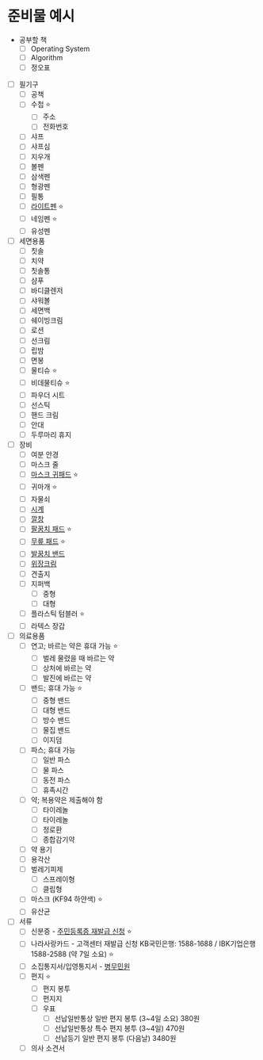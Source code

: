 # 준비물 예시

- 공부할 책
  - [ ] Operating System
  - [ ] Algorithm
  - [ ] 정오표

- [ ] 필기구
  - [ ] 공책
  - [ ] 수첩 :star:
    - [ ] 주소
    - [ ] 전화번호
  - [ ] 샤프
  - [ ] 샤프심
  - [ ] 지우개
  - [ ] 볼펜
  - [ ] 삼색펜
  - [ ] 형광펜
  - [ ] 필통
  - [ ] [라이트펜](https://smartstore.naver.com/early-trend-shop/products/5090123821) :star:
  - [ ] 네임펜 :star:
  - [ ] 유성펜

- [ ] 세면용품
  - [ ] 칫솔
  - [ ] 치약
  - [ ] 칫솔통
  - [ ] 샴푸
  - [ ] 바디클렌저
  - [ ] 샤워볼
  - [ ] 세면백
  - [ ] 쉐이빙크림
  - [ ] 로션
  - [ ] 선크림
  - [ ] 립밤
  - [ ] 면봉
  - [ ] 물티슈 :star:
  - [ ] 비데물티슈 :star:
  - [ ] 파우더 시트
  - [ ] 선스틱
  - [ ] 핸드 크림
  - [ ] 안대
  - [ ] 두루마리 휴지

- [ ] 장비
  - [ ] 여분 안경
  - [ ] 마스크 줄
  - [ ] [마스크 귀패드](https://smartstore.naver.com/early-trend-shop/products/5351685779) :star:
  - [ ] 귀마개 :star:
  - [ ] 자물쇠
  - [ ] [시계](https://smartstore.naver.com/early-trend-shop/products/5221359949)
  - [ ] [깔창](https://smartstore.naver.com/early-trend-shop/products/4755301328)
  - [ ] [팔꿈치 패드](https://smartstore.naver.com/early-trend-shop/products/4911095601) :star:
  - [ ] [무릎 패드](https://smartstore.naver.com/early-trend-shop/products/4928064521) :star:
  - [ ] [발꿈치 밴드](https://smartstore.naver.com/early-trend-shop/products/5406408748)
  - [ ] [위장크림](https://smartstore.naver.com/early-trend-shop/products/4949369609?NaPm=ct%3Dkqf5lsap%7Cci%3Dcheckout%7Ctr%3Dsls_myc%7Ctrx%3D%7Chk%3De765994066b7914fa093bd4384d0c9b834563503)
  - [ ] 견출지
  - [ ] 지퍼백
    - [ ] 중형
    - [ ] 대형
  - [ ] 플라스틱 텀블러 :star:
  - [ ] 라텍스 장갑

- [ ] 의료용품
  - [ ] 연고; 바르는 약은 휴대 가능 :star:
    - [ ] 벌레 물렸을 때 바르는 약
    - [ ] 상처에 바르는 약
    - [ ] 발진에 바르는 약
  - [ ] 밴드; 휴대 가능 :star:
    - [ ] 중형 밴드
    - [ ] 대형 밴드
    - [ ] 방수 밴드
    - [ ] 물집 밴드
    - [ ] 이지덤
  - [ ] 파스; 휴대 가능
    - [ ] 일반 파스
    - [ ] 물 파스
    - [ ] 동전 파스
    - [ ] 휴족시간
  - [ ] 약; 복용약은 제출해야 함
    - [ ] 타이레놀
    - [ ] 타이레놀
    - [ ] 정로환
    - [ ] 종합감기약
  - [ ] 약 용기
  - [ ] 용각산
  - [ ] 벌레기피제
    - [ ] 스프레이형
    - [ ] 클립형
  - [ ] 마스크 (KF94 하얀색) :star:
  - [ ] 유산균

- [ ] 서류
  - [ ] 신분증 - [주민등록증 재발급 신청](https://www.gov.kr/mw/AA020InfoCappView.do?HighCtgCD=A01010&CappBizCD=13100000018&tp_seq=01) :star:
  - [ ] 나라사랑카드 - 고객센터 재발급 신청 KB국민은행: 1588-1688 / IBK기업은행 1588-2588 (약 7일 소요) :star:
  - [ ] 소집통지서/입영통지서 - [병무민원](https://mwpt.mma.go.kr/)
  - [ ] 편지 :star:
    - [ ] 편지 봉투
    - [ ] 편지지
    - [ ] 우표
      - [ ] 선납일반통상 일반 편지 봉투 (3~4일 소요) 380원
      - [ ] 선납일반통상 특수 편지 봉투 (3~4일) 470원
      - [ ] 선납등기 일반 편지 봉투 (다음날) 3480원
  - [ ] 의사 소견서
